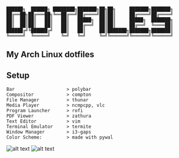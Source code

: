 ```

██████╗  ██████╗ ████████╗███████╗██╗██╗     ███████╗███████╗
██╔══██╗██╔═══██╗╚══██╔══╝██╔════╝██║██║     ██╔════╝██╔════╝
██║  ██║██║   ██║   ██║   █████╗  ██║██║     █████╗  ███████╗
██║  ██║██║   ██║   ██║   ██╔══╝  ██║██║     ██╔══╝  ╚════██║
██████╔╝╚██████╔╝   ██║   ██║     ██║███████╗███████╗███████║
╚═════╝  ╚═════╝    ╚═╝   ╚═╝     ╚═╝╚══════╝╚══════╝╚══════╝

```


## My Arch Linux dotfiles

Setup
-----
```
Bar                   > polybar
Compositor            > compton
File Manager          > thunar
Media Player          > ncmpcpp, vlc
Program Launcher      > rofi
PDF Viewer            > zathura
Text Editor           > vim
Terminal Emulator     > termite
Window Manager        > i3-gaps
Color Scheme:         > made with pywal
```

![alt text](https://imgur.com/vjBOiVZ.png)
![alt text](https://imgur.com/XS6AI1D.png)
